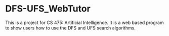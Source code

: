 # DFS-UFS_WebTutor
This is a project for CS 475: Artificial Intelligence. It is a web based program to show users how to use the DFS and UFS search algorithms.

